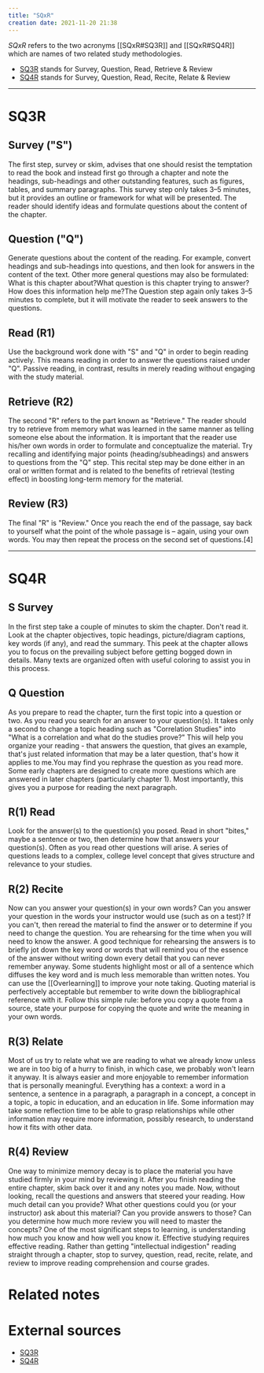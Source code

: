 ```yaml
---
title: "SQxR"
creation date: 2021-11-20 21:38
---
```


_SQxR_ refers to the two acronyms [[SQxR#SQ3R]] and [[SQxR#SQ4R]] which are names of two related study methodologies.

- [SQ3R](#sq3r) stands for Survey, Question, Read, Retrieve & Review
- [SQ4R](#sq4r) stands for Survey, Question, Read, Recite, Relate & Review

---

# SQ3R
## Survey ("S")
The first step, survey or skim, advises that one should resist the temptation to read the book and instead first go through a chapter and note the headings, sub-headings and other outstanding features, such as figures, tables, and summary paragraphs. This survey step only takes 3–5 minutes, but it provides an outline or framework for what will be presented. The reader should identify ideas and formulate questions about the content of the chapter.

## Question ("Q")
Generate questions about the content of the reading. For example, convert headings and sub-headings into questions, and then look for answers in the content of the text. Other more general questions may also be formulated: What is this chapter about?What question is this chapter trying to answer?How does this information help me?The Question step again only takes 3–5 minutes to complete, but it will motivate the reader to seek answers to the questions.

## Read (R1)
Use the background work done with "S" and "Q" in order to begin reading actively. This means reading in order to answer the questions raised under "Q". Passive reading, in contrast, results in merely reading without engaging with the study material.

## Retrieve (R2)
The second "R" refers to the part known as "Retrieve." The reader should try to retrieve from memory what was learned in the same manner as telling someone else about the information. It is important that the reader use his/her own words in order to formulate and conceptualize the material. Try recalling and identifying major points (heading/subheadings) and answers to questions from the "Q" step. This recital step may be done either in an oral or written format and is related to the benefits of retrieval (testing effect) in boosting long-term memory for the material.

## Review (R3)
The final "R" is "Review." Once you reach the end of the passage, say back to yourself what the point of the whole passage is – again, using your own words. You may then repeat the process on the second set of questions.[4]

---

# SQ4R

## S Survey
In the first step take a couple of minutes to skim the chapter. Don't read it. Look at the chapter objectives, topic headings, picture/diagram captions, key words (if any), and read the summary. This peek at the chapter allows you to focus on the prevailing subject before getting bogged down in details. Many texts are organized often with useful coloring to assist you in this process.

## Q Question
As you prepare to read the chapter, turn the first topic into a question or two. As you read you search for an answer to your question(s). It takes only a second to change a topic heading such as "Correlation Studies" into "What is a correlation and what do the studies prove?" This will help you organize your reading - that answers the question, that gives an example, that's just related information that may be a later question, that's how it applies to me.You may find you rephrase the question as you read more. Some early chapters are designed to create more questions which are answered in later chapters (particularly chapter 1). Most importantly, this gives you a purpose for reading the next paragraph.

## R(1) Read
Look for the answer(s) to the question(s) you posed. Read in short "bites," maybe a sentence or two, then determine how that answers your question(s). Often as you read other questions will arise. A series of questions leads to a complex, college level concept that gives structure and relevance to your studies.

## R(2) Recite
Now can you answer your question(s) in your own words? Can you answer your question in the words your instructor would use (such as on a test)? If you can't, then reread the material to find the answer or to determine if you need to change the question. You are rehearsing for the time when you will need to know the answer. A good technique for rehearsing the answers is to briefly jot down the key word or words that will remind you of the essence of the answer without writing down every detail that you can never remember anyway. Some students highlight most or all of a sentence which diffuses the key word and is much less memorable than written notes. You can use the [[Overlearning]] to improve your note taking. Quoting material is perfectively acceptable but remember to write down the bibliographical reference with it. Follow this simple rule: before you copy a quote from a source, state your purpose for copying the quote and write the meaning in your own words.

## R(3) Relate
Most of us try to relate what we are reading to what we already know unless we are in too big of a hurry to finish, in which case, we probably won't learn it anyway. It is always easier and more enjoyable to remember information that is personally meaningful. 
Everything has a context: a word in a sentence, a sentence in a paragraph, a paragraph in a concept, a concept in a topic, a topic in education, and an education in life. Some information may take some reflection time to be able to grasp relationships while other information may require more information, possibly research, to understand how it fits with other data.

## R(4) Review
One way to minimize memory decay is to place the material you have studied firmly in your mind by reviewing it. After you finish reading the entire chapter, skim back over it and any notes you made. Now, without looking, recall the questions and answers that steered your reading. How much detail can you provide? What other questions could you (or your instructor) ask about this material? Can you provide answers to those? Can you determine how much more review you will need to master the concepts? One of the most significant steps to learning, is understanding how much you know and how well you know it. 
Effective studying requires effective reading. Rather than getting "intellectual indigestion" reading straight through a chapter, stop to survey, question, read, recite, relate, and review to improve reading comprehension and course grades.

# Related notes
# External sources
- [SQ3R](https://sv.wikipedia.org/wiki/SQ3R)
- [SQ4R](https://brazosport.edu/programs/academics/Learning-Frameworks/SQ4R/index)